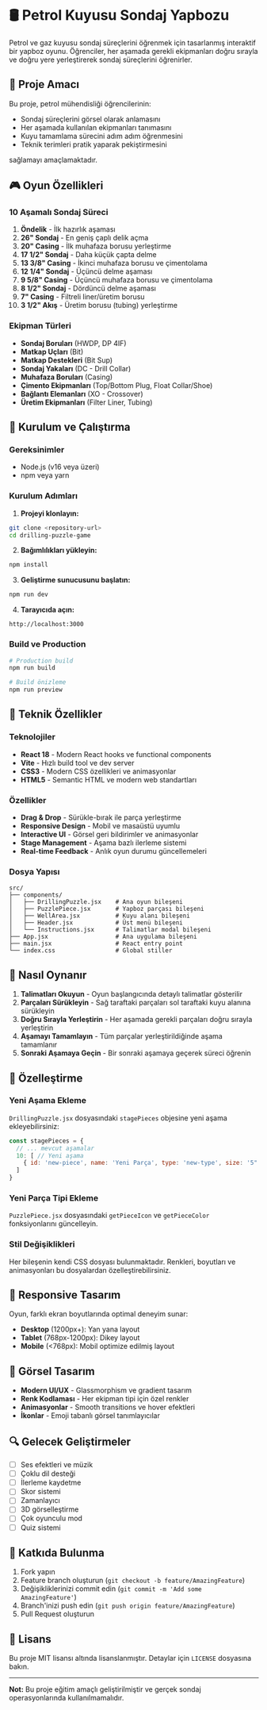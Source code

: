 # 🛢️ Petrol Kuyusu Sondaj Yapbozu

Petrol ve gaz kuyusu sondaj süreçlerini öğrenmek için tasarlanmış interaktif bir yapboz oyunu. Öğrenciler, her aşamada gerekli ekipmanları doğru sırayla ve doğru yere yerleştirerek sondaj süreçlerini öğrenirler.

## 🎯 Proje Amacı

Bu proje, petrol mühendisliği öğrencilerinin:
- Sondaj süreçlerini görsel olarak anlamasını
- Her aşamada kullanılan ekipmanları tanımasını
- Kuyu tamamlama sürecini adım adım öğrenmesini
- Teknik terimleri pratik yaparak pekiştirmesini

sağlamayı amaçlamaktadır.

## 🎮 Oyun Özellikleri

### 10 Aşamalı Sondaj Süreci
1. **Öndelik** - İlk hazırlık aşaması
2. **26" Sondaj** - En geniş çaplı delik açma
3. **20" Casing** - İlk muhafaza borusu yerleştirme
4. **17 1/2" Sondaj** - Daha küçük çapta delme
5. **13 3/8" Casing** - İkinci muhafaza borusu ve çimentolama
6. **12 1/4" Sondaj** - Üçüncü delme aşaması
7. **9 5/8" Casing** - Üçüncü muhafaza borusu ve çimentolama
8. **8 1/2" Sondaj** - Dördüncü delme aşaması
9. **7" Casing** - Filtreli liner/üretim borusu
10. **3 1/2" Akış** - Üretim borusu (tubing) yerleştirme

### Ekipman Türleri
- **Sondaj Boruları** (HWDP, DP 4IF)
- **Matkap Uçları** (Bit)
- **Matkap Destekleri** (Bit Sup)
- **Sondaj Yakaları** (DC - Drill Collar)
- **Muhafaza Boruları** (Casing)
- **Çimento Ekipmanları** (Top/Bottom Plug, Float Collar/Shoe)
- **Bağlantı Elemanları** (XO - Crossover)
- **Üretim Ekipmanları** (Filter Liner, Tubing)

## 🚀 Kurulum ve Çalıştırma

### Gereksinimler
- Node.js (v16 veya üzeri)
- npm veya yarn

### Kurulum Adımları

1. **Projeyi klonlayın:**
```bash
git clone <repository-url>
cd drilling-puzzle-game
```

2. **Bağımlılıkları yükleyin:**
```bash
npm install
```

3. **Geliştirme sunucusunu başlatın:**
```bash
npm run dev
```

4. **Tarayıcıda açın:**
```
http://localhost:3000
```

### Build ve Production

```bash
# Production build
npm run build

# Build önizleme
npm run preview
```

## 🎨 Teknik Özellikler

### Teknolojiler
- **React 18** - Modern React hooks ve functional components
- **Vite** - Hızlı build tool ve dev server
- **CSS3** - Modern CSS özellikleri ve animasyonlar
- **HTML5** - Semantic HTML ve modern web standartları

### Özellikler
- **Drag & Drop** - Sürükle-bırak ile parça yerleştirme
- **Responsive Design** - Mobil ve masaüstü uyumlu
- **Interactive UI** - Görsel geri bildirimler ve animasyonlar
- **Stage Management** - Aşama bazlı ilerleme sistemi
- **Real-time Feedback** - Anlık oyun durumu güncellemeleri

### Dosya Yapısı
```
src/
├── components/
│   ├── DrillingPuzzle.jsx    # Ana oyun bileşeni
│   ├── PuzzlePiece.jsx       # Yapboz parçası bileşeni
│   ├── WellArea.jsx          # Kuyu alanı bileşeni
│   ├── Header.jsx            # Üst menü bileşeni
│   └── Instructions.jsx      # Talimatlar modal bileşeni
├── App.jsx                   # Ana uygulama bileşeni
├── main.jsx                  # React entry point
└── index.css                 # Global stiller
```

## 🎯 Nasıl Oynanır

1. **Talimatları Okuyun** - Oyun başlangıcında detaylı talimatlar gösterilir
2. **Parçaları Sürükleyin** - Sağ taraftaki parçaları sol taraftaki kuyu alanına sürükleyin
3. **Doğru Sırayla Yerleştirin** - Her aşamada gerekli parçaları doğru sırayla yerleştirin
4. **Aşamayı Tamamlayın** - Tüm parçalar yerleştirildiğinde aşama tamamlanır
5. **Sonraki Aşamaya Geçin** - Bir sonraki aşamaya geçerek süreci öğrenin

## 🔧 Özelleştirme

### Yeni Aşama Ekleme
`DrillingPuzzle.jsx` dosyasındaki `stagePieces` objesine yeni aşama ekleyebilirsiniz:

```javascript
const stagePieces = {
  // ... mevcut aşamalar
  10: [ // Yeni aşama
    { id: 'new-piece', name: 'Yeni Parça', type: 'new-type', size: '5"', color: '#FF0000' }
  ]
}
```

### Yeni Parça Tipi Ekleme
`PuzzlePiece.jsx` dosyasındaki `getPieceIcon` ve `getPieceColor` fonksiyonlarını güncelleyin.

### Stil Değişiklikleri
Her bileşenin kendi CSS dosyası bulunmaktadır. Renkleri, boyutları ve animasyonları bu dosyalardan özelleştirebilirsiniz.

## 📱 Responsive Tasarım

Oyun, farklı ekran boyutlarında optimal deneyim sunar:
- **Desktop** (1200px+): Yan yana layout
- **Tablet** (768px-1200px): Dikey layout
- **Mobile** (<768px): Mobil optimize edilmiş layout

## 🎨 Görsel Tasarım

- **Modern UI/UX** - Glassmorphism ve gradient tasarım
- **Renk Kodlaması** - Her ekipman tipi için özel renkler
- **Animasyonlar** - Smooth transitions ve hover efektleri
- **İkonlar** - Emoji tabanlı görsel tanımlayıcılar

## 🔍 Gelecek Geliştirmeler

- [ ] Ses efektleri ve müzik
- [ ] Çoklu dil desteği
- [ ] İlerleme kaydetme
- [ ] Skor sistemi
- [ ] Zamanlayıcı
- [ ] 3D görselleştirme
- [ ] Çok oyunculu mod
- [ ] Quiz sistemi

## 🤝 Katkıda Bulunma

1. Fork yapın
2. Feature branch oluşturun (`git checkout -b feature/AmazingFeature`)
3. Değişikliklerinizi commit edin (`git commit -m 'Add some AmazingFeature'`)
4. Branch'inizi push edin (`git push origin feature/AmazingFeature`)
5. Pull Request oluşturun

## 📄 Lisans

Bu proje MIT lisansı altında lisanslanmıştır. Detaylar için `LICENSE` dosyasına bakın.


---

**Not:** Bu proje eğitim amaçlı geliştirilmiştir ve gerçek sondaj operasyonlarında kullanılmamalıdır.
